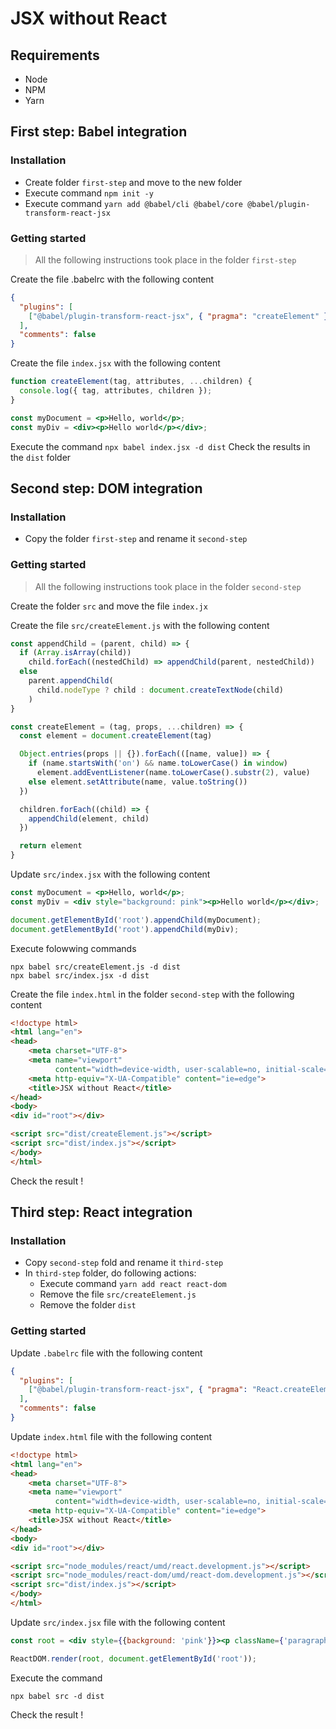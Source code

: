 # JSX without React

## Requirements
* Node
* NPM
* Yarn

## First step: Babel integration


### Installation
* Create folder `first-step` and move to the new folder
* Execute command `npm init -y`
* Execute command `yarn add @babel/cli @babel/core @babel/plugin-transform-react-jsx`

### Getting started

>All the following instructions took place in the folder `first-step`

Create the file .babelrc with the following content
```json
{
  "plugins": [
    ["@babel/plugin-transform-react-jsx", { "pragma": "createElement" }]
  ],
  "comments": false
}
```

Create the file `index.jsx` with the following content
```jsx
function createElement(tag, attributes, ...children) {
  console.log({ tag, attributes, children });
}

const myDocument = <p>Hello, world</p>;
const myDiv = <div><p>Hello world</p></div>;
```

Execute the command `npx babel index.jsx -d dist`
Check the results in the `dist` folder

## Second step: DOM integration

### Installation
* Copy the folder `first-step` and rename it `second-step`

### Getting started
>All the following instructions took place in the folder `second-step`

Create the folder `src` and move the file `index.jx`

Create the file `src/createElement.js` with the following content
```jsx
const appendChild = (parent, child) => {
  if (Array.isArray(child))
    child.forEach((nestedChild) => appendChild(parent, nestedChild))
  else
    parent.appendChild(
      child.nodeType ? child : document.createTextNode(child)
    )
}

const createElement = (tag, props, ...children) => {
  const element = document.createElement(tag)

  Object.entries(props || {}).forEach(([name, value]) => {
    if (name.startsWith('on') && name.toLowerCase() in window)
      element.addEventListener(name.toLowerCase().substr(2), value)
    else element.setAttribute(name, value.toString())
  })

  children.forEach((child) => {
    appendChild(element, child)
  })

  return element
}
```

Update `src/index.jsx` with the following content
```jsx
const myDocument = <p>Hello, world</p>;
const myDiv = <div style="background: pink"><p>Hello world</p></div>;

document.getElementById('root').appendChild(myDocument);
document.getElementById('root').appendChild(myDiv);
```

Execute folowwing commands
```shell
npx babel src/createElement.js -d dist
npx babel src/index.jsx -d dist
```

Create the file `index.html` in the folder `second-step` with the following content
```html
<!doctype html>
<html lang="en">
<head>
    <meta charset="UTF-8">
    <meta name="viewport"
          content="width=device-width, user-scalable=no, initial-scale=1.0, maximum-scale=1.0, minimum-scale=1.0">
    <meta http-equiv="X-UA-Compatible" content="ie=edge">
    <title>JSX without React</title>
</head>
<body>
<div id="root"></div>

<script src="dist/createElement.js"></script>
<script src="dist/index.js"></script>
</body>
</html>
```

Check the result !

## Third step: React integration

### Installation
* Copy `second-step` fold and rename it `third-step`
* In `third-step` folder, do following actions:
  * Execute command `yarn add react react-dom`
  * Remove the file `src/createElement.js`
  * Remove the folder `dist`

### Getting started

Update `.babelrc` file with the following content
```json
{
  "plugins": [
    ["@babel/plugin-transform-react-jsx", { "pragma": "React.createElement" }]
  ],
  "comments": false
}
```

Update `index.html` file with the following content
```html
<!doctype html>
<html lang="en">
<head>
    <meta charset="UTF-8">
    <meta name="viewport"
          content="width=device-width, user-scalable=no, initial-scale=1.0, maximum-scale=1.0, minimum-scale=1.0">
    <meta http-equiv="X-UA-Compatible" content="ie=edge">
    <title>JSX without React</title>
</head>
<body>
<div id="root"></div>

<script src="node_modules/react/umd/react.development.js"></script>
<script src="node_modules/react-dom/umd/react-dom.development.js"></script>
<script src="dist/index.js"></script>
</body>
</html>
```

Update `src/index.jsx` file with the following content
```jsx
const root = <div style={{background: 'pink'}}><p className={'paragraph'}>Hello world</p></div>;

ReactDOM.render(root, document.getElementById('root'));
```

Execute the command
```shell
npx babel src -d dist
```

Check the result !